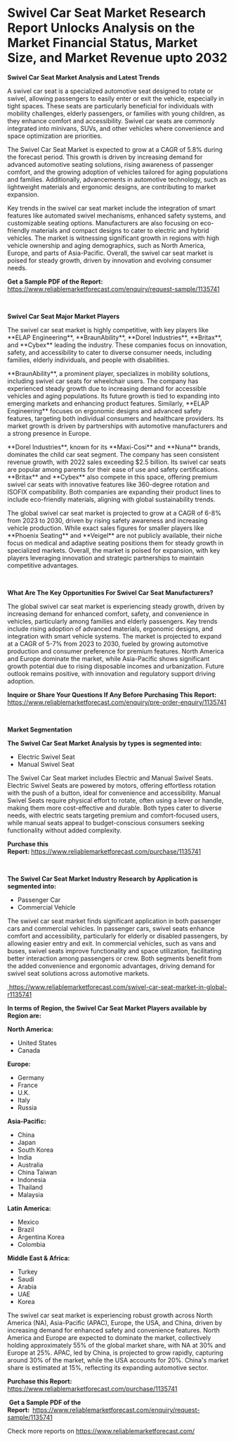 <p><h1>Swivel Car Seat Market Research Report Unlocks Analysis on the Market Financial Status, Market Size, and Market Revenue upto 2032</h1></p><p><strong>Swivel Car Seat Market Analysis and Latest Trends</strong></p>
<p><p>A swivel car seat is a specialized automotive seat designed to rotate or swivel, allowing passengers to easily enter or exit the vehicle, especially in tight spaces. These seats are particularly beneficial for individuals with mobility challenges, elderly passengers, or families with young children, as they enhance comfort and accessibility. Swivel car seats are commonly integrated into minivans, SUVs, and other vehicles where convenience and space optimization are priorities.</p><p>The Swivel Car Seat Market is expected to grow at a CAGR of 5.8% during the forecast period. This growth is driven by increasing demand for advanced automotive seating solutions, rising awareness of passenger comfort, and the growing adoption of vehicles tailored for aging populations and families. Additionally, advancements in automotive technology, such as lightweight materials and ergonomic designs, are contributing to market expansion.</p><p>Key trends in the swivel car seat market include the integration of smart features like automated swivel mechanisms, enhanced safety systems, and customizable seating options. Manufacturers are also focusing on eco-friendly materials and compact designs to cater to electric and hybrid vehicles. The market is witnessing significant growth in regions with high vehicle ownership and aging demographics, such as North America, Europe, and parts of Asia-Pacific. Overall, the swivel car seat market is poised for steady growth, driven by innovation and evolving consumer needs.</p></p>
<p><strong>Get a Sample PDF of the Report:&nbsp;</strong> <a href="https://www.reliablemarketforecast.com/enquiry/request-sample/1135741?utm_campaign=1130&utm_medium=2&utm_source=Github&utm_content=ia&utm_term=22012025&utm_id=swivel-car-seat">https://www.reliablemarketforecast.com/enquiry/request-sample/1135741</a></p>
<p>&nbsp;</p>
<p><strong>Swivel Car Seat Major Market Players</strong></p>
<p><p>The swivel car seat market is highly competitive, with key players like **ELAP Engineering**, **BraunAbility**, **Dorel Industries**, **Britax**, and **Cybex** leading the industry. These companies focus on innovation, safety, and accessibility to cater to diverse consumer needs, including families, elderly individuals, and people with disabilities.</p><p>**BraunAbility**, a prominent player, specializes in mobility solutions, including swivel car seats for wheelchair users. The company has experienced steady growth due to increasing demand for accessible vehicles and aging populations. Its future growth is tied to expanding into emerging markets and enhancing product features. Similarly, **ELAP Engineering** focuses on ergonomic designs and advanced safety features, targeting both individual consumers and healthcare providers. Its market growth is driven by partnerships with automotive manufacturers and a strong presence in Europe.</p><p>**Dorel Industries**, known for its **Maxi-Cosi** and **Nuna** brands, dominates the child car seat segment. The company has seen consistent revenue growth, with 2022 sales exceeding $2.5 billion. Its swivel car seats are popular among parents for their ease of use and safety certifications. **Britax** and **Cybex** also compete in this space, offering premium swivel car seats with innovative features like 360-degree rotation and ISOFIX compatibility. Both companies are expanding their product lines to include eco-friendly materials, aligning with global sustainability trends.</p><p>The global swivel car seat market is projected to grow at a CAGR of 6-8% from 2023 to 2030, driven by rising safety awareness and increasing vehicle production. While exact sales figures for smaller players like **Phoenix Seating** and **Veigel** are not publicly available, their niche focus on medical and adaptive seating positions them for steady growth in specialized markets. Overall, the market is poised for expansion, with key players leveraging innovation and strategic partnerships to maintain competitive advantages.</p></p>
<p>&nbsp;</p>
<p><strong>What Are The Key Opportunities For Swivel Car Seat Manufacturers?</strong></p>
<p><p>The global swivel car seat market is experiencing steady growth, driven by increasing demand for enhanced comfort, safety, and convenience in vehicles, particularly among families and elderly passengers. Key trends include rising adoption of advanced materials, ergonomic designs, and integration with smart vehicle systems. The market is projected to expand at a CAGR of 5-7% from 2023 to 2030, fueled by growing automotive production and consumer preference for premium features. North America and Europe dominate the market, while Asia-Pacific shows significant growth potential due to rising disposable incomes and urbanization. Future outlook remains positive, with innovation and regulatory support driving adoption.</p></p>
<p><strong>Inquire or Share Your Questions If Any Before Purchasing This Report:</strong> <a href="https://www.reliablemarketforecast.com/enquiry/pre-order-enquiry/1135741?utm_campaign=1130&utm_medium=2&utm_source=Github&utm_content=ia&utm_term=22012025&utm_id=swivel-car-seat">https://www.reliablemarketforecast.com/enquiry/pre-order-enquiry/1135741</a></p>
<p>&nbsp;</p>
<p><strong>Market Segmentation</strong></p>
<p><strong>The Swivel Car Seat Market Analysis by types is segmented into:</strong></p>
<p><ul><li>Electric Swivel Seat</li><li>Manual Swivel Seat</li></ul></p>
<p><p>The Swivel Car Seat market includes Electric and Manual Swivel Seats. Electric Swivel Seats are powered by motors, offering effortless rotation with the push of a button, ideal for convenience and accessibility. Manual Swivel Seats require physical effort to rotate, often using a lever or handle, making them more cost-effective and durable. Both types cater to diverse needs, with electric seats targeting premium and comfort-focused users, while manual seats appeal to budget-conscious consumers seeking functionality without added complexity.</p></p>
<p><strong>Purchase this Report:&nbsp;</strong><a href="https://www.reliablemarketforecast.com/purchase/1135741?utm_campaign=1130&utm_medium=2&utm_source=Github&utm_content=ia&utm_term=22012025&utm_id=swivel-car-seat">https://www.reliablemarketforecast.com/purchase/1135741</a></p>
<p>&nbsp;</p>
<p><strong>The Swivel Car Seat Market Industry Research by Application is segmented into:</strong></p>
<p><ul><li>Passenger Car</li><li>Commercial Vehicle</li></ul></p>
<p><p>The swivel car seat market finds significant application in both passenger cars and commercial vehicles. In passenger cars, swivel seats enhance comfort and accessibility, particularly for elderly or disabled passengers, by allowing easier entry and exit. In commercial vehicles, such as vans and buses, swivel seats improve functionality and space utilization, facilitating better interaction among passengers or crew. Both segments benefit from the added convenience and ergonomic advantages, driving demand for swivel seat solutions across automotive markets.</p></p>
<p><a href="https://www.reliablemarketforecast.com/swivel-car-seat-market-in-global-r1135741?utm_campaign=1130&utm_medium=2&utm_source=Github&utm_content=ia&utm_term=22012025&utm_id=swivel-car-seat">&nbsp;https://www.reliablemarketforecast.com/swivel-car-seat-market-in-global-r1135741</a></p>
<p><strong>In terms of Region, the Swivel Car Seat Market Players available by Region are:</strong></p>
<p>
    <p> <strong> North America: </strong>
        <ul>
            <li>United States</li>
            <li>Canada</li>
        </ul>
        </p> 
    <p> <strong> Europe: </strong>
        <ul>
            <li>Germany</li>
            <li>France</li>
            <li>U.K.</li>
            <li>Italy</li>
            <li>Russia</li>
        </ul>
        </p> 
    <p> <strong> Asia-Pacific: </strong>
        <ul>
            <li>China</li>
            <li>Japan</li>
            <li>South Korea</li>
            <li>India</li>
            <li>Australia</li>
            <li>China Taiwan</li>
            <li>Indonesia</li>
            <li>Thailand</li>
            <li>Malaysia</li>
        </ul>
        </p> 
    <p> <strong> Latin America: </strong>
        <ul>
            <li>Mexico</li>
            <li>Brazil</li>
            <li>Argentina Korea</li>
            <li>Colombia</li>
        </ul>
        </p> 
    <p> <strong> Middle East & Africa: </strong>
        <ul>
            <li>Turkey</li>
            <li>Saudi</li>
            <li>Arabia</li>
            <li>UAE</li>
            <li>Korea</li>
        </ul>
    </p>
    </p>
<p><p>The swivel car seat market is experiencing robust growth across North America (NA), Asia-Pacific (APAC), Europe, the USA, and China, driven by increasing demand for enhanced safety and convenience features. North America and Europe are expected to dominate the market, collectively holding approximately 55% of the global market share, with NA at 30% and Europe at 25%. APAC, led by China, is projected to grow rapidly, capturing around 30% of the market, while the USA accounts for 20%. China's market share is estimated at 15%, reflecting its expanding automotive sector.</p></p>
<p><strong>Purchase this Report: </strong><a href="https://www.reliablemarketforecast.com/purchase/1135741?utm_campaign=1130&utm_medium=2&utm_source=Github&utm_content=ia&utm_term=22012025&utm_id=swivel-car-seat">https://www.reliablemarketforecast.com/purchase/1135741</a></p>
<p>&nbsp;<strong>Get a Sample PDF of the Report:&nbsp;&nbsp;</strong><a href="https://www.reliablemarketforecast.com/enquiry/request-sample/1135741?utm_campaign=1130&utm_medium=2&utm_source=Github&utm_content=ia&utm_term=22012025&utm_id=swivel-car-seat">https://www.reliablemarketforecast.com/enquiry/request-sample/1135741</a></p>
<p><strong></strong></p>
<p>Check more reports on <a href="https://www.reliablemarketforecast.com/?utm_campaign=1130&utm_medium=2&utm_source=Github&utm_content=ia&utm_term=22012025&utm_id=swivel-car-seat">https://www.reliablemarketforecast.com/</a></p>